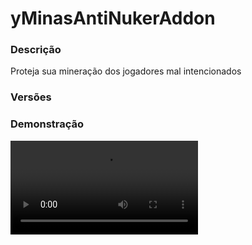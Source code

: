 # yMinasAntiNukerAddon
<secondary-label ref="addons"/>

### Descrição
Proteja sua mineração dos jogadores mal intencionados

### Versões
<secondary-label ref="1.8"/>
<secondary-label ref="1.9"/>
<secondary-label ref="1.10"/>
<secondary-label ref="1.11"/>
<secondary-label ref="1.12"/>
<secondary-label ref="1.13"/>
<secondary-label ref="1.14"/>
<secondary-label ref="1.15"/>
<secondary-label ref="1.16"/>
<secondary-label ref="1.17"/>
<secondary-label ref="1.18"/>
<secondary-label ref="1.19"/>
<secondary-label ref="1.20"/>
<secondary-label ref="1.21"/>

### Demonstração
<video src="https://www.youtube.com/watch?v=qZ6mK73EffA"/>


## Configuração
<primary-label ref="config"/>
Confira os arquivos de configuração deste plugin e revise os detalhes para garantir uma implementação correta.

<chapter title="Arquivos de Configuração" collapsible="true">
<chapter title="Estrutura do diretório" collapsible="false">
<code-block lang="plain text" ignore-vars="true">
Estrutura do diretório:
└── yMinasAntiNukerAddon/
    ├── config.yml
    └── settings.yml
</code-block>
</chapter>

<chapter title="config.yml" collapsible="true">
<code-block lang="yaml" ignore-vars="true">
<![CDATA[
#         __  __ _                    _          _   _ _   _       _
#  _   _|  \/  (_)_ __   __ _ ___   / \   _ __ | |_(_) \ | |_   _| | _____ _ __
# | | | | |\/| | | '_ \ / _` / __| / _ \ | '_ \| __| |  \| | | | | |/ / _ \ '__|
# | |_| | |  | | | | | | (_| \__ \/ ___ \| | | | |_| | |\  | |_| |   <  __/ |
#  \__, |_|  |_|_|_| |_|\__,_|___/_/   \_\_| |_|\__|_|_| \_|\__,_|_|\_\___|_|
#  |___/
#
# Modo de depuração para correção de problemas no plugin.
debug-mode: false

#      ___      _        _
#     /   \__ _| |_ __ _| |__   __ _ ___  ___
#    / /\ / _` | __/ _` | '_ \ / _` / __|/ _ \
#   / /_// (_| | || (_| | |_) | (_| \__ \  __/
#  /___,' \__,_|\__\__,_|_.__/ \__,_|___/\___|
#
# Configurações do banco de dados.

database:
  # Determina o tipo de banco de dados. Valores válidos: [SQLITE, MYSQL, HIKARI (recomendado)]
  storage-type: SQLITE

  # Dados para conexão ao banco de dados MYSQL.
  data:
    # Endereço de conexão do banco de dados. [EX: 127.0.0.1]
    host: localhost
    # Porta de conexão do banco de dados. [EX: 3306]
    port: 3306
    # Nome do banco de dados a ser conectado. [EX: minecraft]
    database: ''
    # Usuário de conexão. [EX: root]
    username: ''
    # Senha do usuário de conexão: [EX: 123]
    password: ''

# Limite aceitável de blocos quebrados por checagem
limit: 25

# Limite de warns até executar o kick
warn-limit: 5

# Sistemas gerais do plugin
general:
  # Sistema de notificar o ganho de pontos
  discordhook:
    enabled: true
    channel: ''
    # Placeholders disponíveis:
    # {player}
    # {limit}
    embed: ''

actions:
  # Expulsar o jogador do servidor quando ultrapassar o limite
  kick: false
  # Avisar os staffs que tem um jogador com possível nuker (permissão: "yminasantinukeraddon.staff")
  warn: true

# Mensagens gerais
messages:
  kick: |

    &c&lANTI NUKER

    <s><s><s><s><s><s><s><s>&cVocê&f foi expulso do servidor por possível uso de nuker

    &eVocê ainda pode entrar no servidor, porém todos os staffs foram avisados.

  warn-logout: '&c&l[ANTI NUKER] &cO jogador &f{player} &cfoi expulso por estar quebrando &f{limit} blocos por segundo &cna área de mineração.'
  warn: '&c&l[ANTI NUKER] &cO jogador &f{player} &cestá quebrando &f{limit} blocos por segundo &cna área de mineração.'
]]>
</code-block>
</chapter>

<chapter title="settings.yml" collapsible="true">
<code-block lang="yaml" ignore-vars="true">
<![CDATA[
#          ____
#  _   _ / ___|__ _ _ __ ___  _ __   ___
# | | | | |   / _` | '_ ` _ \| '_ \ / _ \
# | |_| | |__| (_| | | | | | | |_) | (_) |
#  \__, |\____\__,_|_| |_| |_| .__/ \___/
#  |___/                     |_|
#
# Discord: discord.ystoreplugins.com.br
# Site: ystoreplugins.com.br
#

# Modo de depuração para correção de problemas no plugin.
debug-mode: false

#      ___      _        _
#     /   \__ _| |_ __ _| |__   __ _ ___  ___
#    / /\ / _` | __/ _` | '_ \ / _` / __|/ _ \
#   / /_// (_| | || (_| | |_) | (_| \__ \  __/
#  /___,' \__,_|\__\__,_|_.__/ \__,_|___/\___|
#
# Configurações do banco de dados.

database:
  # Determina o tipo de banco de dados. Valores válidos: [SQLITE, MYSQL, HIKARI (recomendado)]
  storage-type: SQLITE

  # Dados para conexão ao banco de dados MYSQL.
  data:
    # Endereço de conexão do banco de dados. [EX: 127.0.0.1]
    host: localhost
    # Porta de conexão do banco de dados. [EX: 3306]
    port: 3306
    # Nome do banco de dados a ser conectado. [EX: minecraft]
    database: ''
    # Usuário de conexão. [EX: root]
    username: ''
    # Senha do usuário de conexão: [EX: 123]
    password: ''

# Servidores que os anúncios não serão enviados
server-blacklist:
  - 'lobby'
]]>
</code-block>
</chapter>

</chapter>


## Erros comuns
<primary-label ref="errors"/>

Antes de configurar o plugin, revise os pontos listados aqui para evitar problemas frequentes durante a configuração.

<seealso style="cards">
    <category ref="wrs">
        <a href="yplugins.md"></a>        <a href="https://ystoreplugins.com.br/plugins/detalhes/149-yMinasAntiNukerAddon">Site do plugin yMinasAntiNukerAddon</a>
    </category>
</seealso>